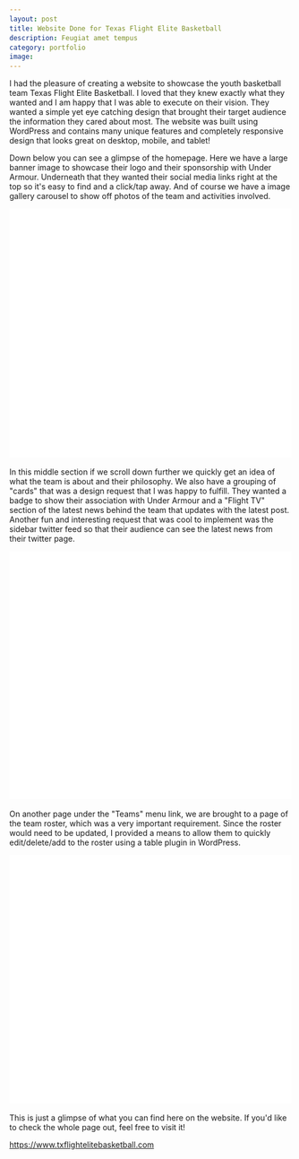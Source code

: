 ```yaml
---
layout: post
title: Website Done for Texas Flight Elite Basketball
description: Feugiat amet tempus
category: portfolio
image: 
---
```


I had the pleasure of creating a website to showcase the youth basketball team Texas Flight Elite Basketball. I loved that
they knew exactly what they wanted and I am happy that I was able to execute on their vision. They wanted
a simple yet eye catching design that brought their target audience the information they cared about most. The website was built
using WordPress and contains many unique features and completely responsive design that looks great on desktop, mobile, and
tablet!

Down below you can see a glimpse of the homepage. Here we have a large banner image to showcase their logo and their sponsorship
with Under Armour. Underneath that they wanted their social media links right at the top so it's easy to find and a click/tap away.
And of course we have a image gallery carousel to show off photos of the team and activities involved.

<img src="assets/images/blank.png" data-echo="/assets/images/txflight_port_1.png" alt="" />

In this middle section if we scroll down further we quickly get an idea of what the team is about and their philosophy.
We also have a grouping of "cards" that was a design request that I was happy to fulfill. They wanted a badge to show their
association with Under Armour and a "Flight TV" section of the latest news behind the team that updates with the latest post. Another
fun and interesting request that was cool to implement was the sidebar twitter feed so that their audience can see the latest news
from their twitter page.

<img src="assets/images/blank.png" data-echo="/assets/images/txflight_port_2.png" alt="" />

On another page under the "Teams" menu link, we are brought to a page of the team roster, which was a very important requirement.
Since the roster would need to be updated, I provided a means to allow them to quickly edit/delete/add to the roster using a table
plugin in WordPress.

<img src="assets/images/blank.png" data-echo="/assets/images/txflight_port_3.png" alt="" />

This is just a glimpse of what you can find here on the website. If you'd like to check the whole page out, feel free
to visit it! 

https://www.txflightelitebasketball.com

